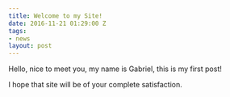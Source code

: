 ```yaml
---
title: Welcome to my Site!
date: 2016-11-21 01:29:00 Z
tags:
- news
layout: post
---
```


Hello, nice to meet you, my name is Gabriel, this is my first post!

I hope that site will be of your complete satisfaction.
